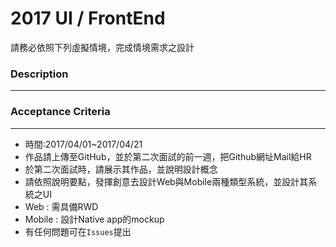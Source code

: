 # 2017 UI / FrontEnd
請務必依照下列虛擬情境，完成情境需求之設計
### Description
***


### Acceptance Criteria
***
- 時間:2017/04/01~2017/04/21
- 作品請上傳至GitHub，並於第二次面試的前一週，把Github網址Mail給HR
- 於第二次面試時，請展示其作品，並說明設計概念
- 請依照說明要點，發揮創意去設計Web與Mobile兩種類型系統，並設計其系統之UI
- Web : 需具備RWD
- Mobile : 設計Native app的mockup
- 有任何問題可在`Issues`提出
